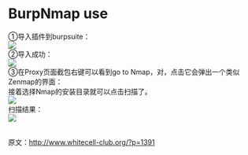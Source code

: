 # BurpNmap use<br />
①导入插件到burpsuite：<br />
<img src='http://www.whitecell-club.org/wp-content/uploads/2016/10/1-1-1.jpg' />
<br />②导入成功：<br/>
<img src='http://www.whitecell-club.org/wp-content/uploads/2016/10/1-1.jpg'/>
<br />③在Proxy页面截包右键可以看到go to Nmap，对，点击它会弹出一个类似Zenmap的界面：<br />
接着选择Nmap的安装目录就可以点击扫描了。<br/>
<img src='http://www.whitecell-club.org/wp-content/uploads/2016/10/3-1.jpg'/>
<br />扫描结果：<br/>
<img src='http://www.whitecell-club.org/wp-content/uploads/2016/10/4-1.jpg'/>


<br />原文：http://www.whitecell-club.org/?p=1391
